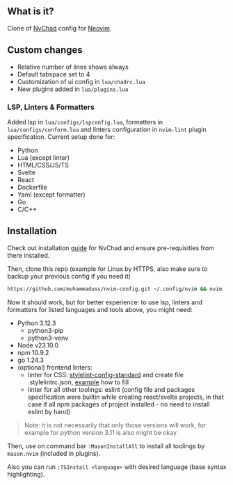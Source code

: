 ## What is it?

Clone of [NvChad](https://github.com/NvChad/NvChad/) config for [Neovim](https://github.com/neovim/neovim).

## Custom changes

- Relative number of lines shows always
- Default tabspace set to 4
- Customization of ui config in `lua/chadrc.lua`
- New plugins added in `lua/plugins.lua`

### LSP, Linters & Formatters
Added lsp in `lua/configs/lspconfig.lua`, formatters in `lua/configs/conform.lua` and linters configuration in `nvim-lint` plugin specification. Current setup done for:
- Python
- Lua (except linter)
- HTML/CSS/JS/TS
- Svelte
- React
- Dockerfile
- Yaml (except formatter)
- Go
- C/C++

## Installation

Check out installation [guide](https://nvchad.com/docs/quickstart/install) for NvChad and ensure pre-requisities from there installed.

Then, clone this repo (example for Linux by HTTPS, also make sure to backup your previous config if you need it)
```bash
https://github.com/muhammaduss/nvim-config.git ~/.config/nvim && nvim
```

Now it should work, but for better experience: to use lsp, linters and formatters for listed languages and tools above, you might need:
- Python 3.12.3
    - python3-pip
    - python3-venv
- Node v23.10.0
- npm 10.9.2
- go 1.24.3
- (optional) frontend linters:
    - linter for CSS: [stylelint-config-standard](https://www.npmjs.com/package/stylelint-config-standard/v/25.0.0) and create file .stylelintrc.json, [example](https://stylelint.io/user-guide/configure/#extends) how to fill
    - linter for all other toolings: eslint (config file and packages specification were builtin while creating react/svelte projects, in that case if all npm packages of project installed - no need to install eslint by hand)

> Note: it is not necessarily that only those versions will work, for example for python version 3.11 is also might be okay 

Then, use on command bar `:MasonInstallAll` to install all toolings by `mason.nvim` (included in plugins).

Also you can run `:TSInstall <language>` with desired language (base syntax highlighting).

